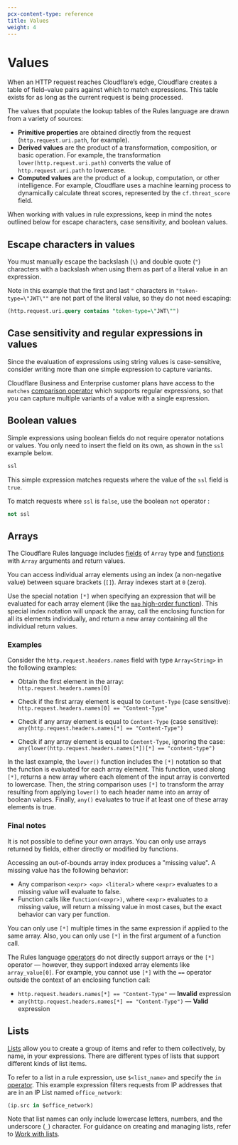 ```yaml
---
pcx-content-type: reference
title: Values
weight: 4
---
```


# Values

When an HTTP request reaches Cloudflare’s edge, Cloudflare creates a table of field–value pairs against which to match expressions. This table exists for as long as the current request is being processed.

The values that populate the lookup tables of the Rules language are drawn from a variety of sources:

- **Primitive properties** are obtained directly from the request (`http.request.uri.path`, for example).
- **Derived values** are the product of a transformation, composition, or basic operation. For example, the transformation `lower(http.request.uri.path)` converts the value of `http.request.uri.path` to lowercase.
- **Computed values** are the product of a lookup, computation, or other intelligence. For example, Cloudflare uses a machine learning process to dynamically calculate threat scores, represented by the `cf.threat_score` field.

When working with values in rule expressions, keep in mind the notes outlined below for escape characters, case sensitivity, and boolean values.

## Escape characters in values

You must manually escape the backslash (`\`) and double quote (`"`) characters with a backslash when using them as part of a literal value in an expression.

Note in this example that the first and last `"` characters in `"token-type=\"JWT\""` are not part of the literal value, so they do not need escaping:

```sql
(http.request.uri.query contains "token-type=\"JWT\"")
```

## Case sensitivity and regular expressions in values

Since the evaluation of expressions using string values is case-sensitive, consider writing more than one simple expression to capture variants.

Cloudflare Business and Enterprise customer plans have access to the `matches` [comparison operator](/ruleset-engine/rules-language/operators/#comparison-operators) which supports regular expressions, so that you can capture multiple variants of a value with a single expression.

## Boolean values

Simple expressions using boolean fields do not require operator notations or values. You only need to insert the field on its own, as shown in the `ssl` example below.

```sql
ssl
```

This simple expression matches requests where the value of the `ssl` field is `true`.

To match requests where `ssl` is `false`, use the boolean `not` operator :

```sql
not ssl
```

## Arrays

The Cloudflare Rules language includes [fields](/ruleset-engine/rules-language/fields/) of `Array` type and [functions](/ruleset-engine/rules-language/functions/) with `Array` arguments and return values.

You can access individual array elements using an index (a non-negative value) between square brackets (`[]`). Array indexes start at `0` (zero).

Use the special notation `[*]` when specifying an expression that will be evaluated for each array element (like the [`map` high-order function](<https://wikipedia.org/wiki/Map_(higher-order_function)>)). This special index notation will unpack the array, call the enclosing function for all its elements individually, and return a new array containing all the individual return values.

### Examples

Consider the `http.request.headers.names` field with type `Array<String>` in the following examples:

- Obtain the first element in the array:<br/>
  `http.request.headers.names[0]`

- Check if the first array element is equal to `Content-Type` (case sensitive):<br/>
  `http.request.headers.names[0] == "Content-Type"`

- Check if any array element is equal to `Content-Type` (case sensitive):<br/>
  `any(http.request.headers.names[*] == "Content-Type")`

- Check if any array element is equal to `Content-Type`, ignoring the case:<br/>
  `any(lower(http.request.headers.names[*])[*] == "content-type")`

In the last example, the `lower()` function includes the `[*]` notation so that the function is evaluated for each array element. This function, used along `[*]`, returns a new array where each element of the input array is converted to lowercase. Then, the string comparison uses `[*]` to transform the array resulting from applying `lower()` to each header name into an array of boolean values. Finally, `any()` evaluates to true if at least one of these array elements is true.

### Final notes

It is not possible to define your own arrays. You can only use arrays returned by fields, either directly or modified by functions.

Accessing an out-of-bounds array index produces a "missing value". A missing value has the following behavior:

- Any comparison `<expr> <op> <literal>` where `<expr>` evaluates to a missing value will evaluate to false.
- Function calls like `function(<expr>)`, where `<expr>` evaluates to a missing value, will return a missing value in most cases, but the exact behavior can vary per function.

You can only use `[*]` multiple times in the same expression if applied to the same array. Also, you can only use `[*]` in the first argument of a function call.

The Rules language [operators](/ruleset-engine/rules-language/operators/) do not directly support arrays or the `[*]` operator — however, they support indexed array elements like `array_value[0]`. For example, you cannot use `[*]` with the `==` operator outside the context of an enclosing function call:

- `http.request.headers.names[*] == "Content-Type"` — **Invalid** expression
- `any(http.request.headers.names[*] == "Content-Type")` — **Valid** expression

## Lists

[Lists](/firewall/cf-firewall-rules/rules-lists/) allow you to create a group of items and refer to them collectively, by name, in your expressions. There are different types of lists that support different kinds of list items.

To refer to a list in a rule expression, use `$<list_name>` and specify the `in` [operator](/ruleset-engine/rules-language/operators/). This example expression filters requests from IP addresses that are in an IP List named `office_network`:

```sql
(ip.src in $office_network)
```

Note that list names can only include lowercase letters, numbers, and the underscore (`_`) character. For guidance on creating and managing lists, refer to [Work with lists](/firewall/cf-dashboard/rules-lists/manage-lists/).
